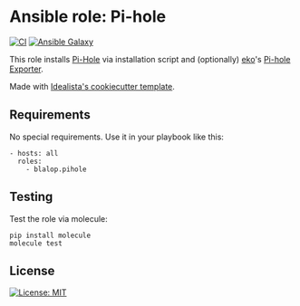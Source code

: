 # Ansible role: Pi-hole

[![CI](https://github.com/blalop/ansible-role-pihole/workflows/CI/badge.svg?event=push)](https://github.com/blalop/ansible-role-pihole/actions?query=workflow%3ACI)
[![Ansible Galaxy](https://img.shields.io/badge/galaxy-blalop.pihole-B62682.svg)](https://galaxy.ansible.com/blalop/pihole)

This role installs [Pi-Hole](https://pi-hole.net/) via installation script and (optionally) [eko](https://github.com/eko)'s [Pi-hole Exporter](https://github.com/eko/pihole-exporter).

Made with [Idealista's cookiecutter template](https://github.com/idealista/cookiecutter-ansible-role).

## Requirements

No special requirements. Use it in your playbook like this:

```
- hosts: all
  roles:
    - blalop.pihole
```

## Testing

Test the role via molecule:

```
pip install molecule
molecule test
```

## License

[![License: MIT](https://img.shields.io/badge/License-MIT-yellow.svg)](https://opensource.org/licenses/MIT)
